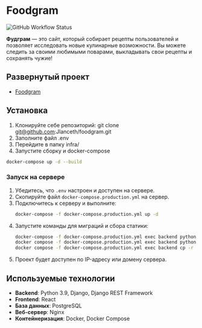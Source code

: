 # Foodgram

![GitHub Workflow Status](https://github.com/Jlanceth/foodgram/actions/workflows/main.yml/badge.svg)

**Фудграм** — это сайт, который собирает рецепты пользователей и позволяет исследовать новые кулинарные возможности. Вы можете следить за своими любимыми поварами, выкладывать свои рецепты и сохранять чужие!

## Развернутый проект

- [Foodgram](https://foodg.myftp.org/)

## Установка

1. Клонируйте себе репозиторий: git clone git@github.com:Jlanceth/foodgram.git
2. Заполните файл .env
3. Перейдите в папку infra/
4. Запустите сборку и docker-compose
```bash
docker-compose up -d --build
```

### Запуск на сервере

1. Убедитесь, что `.env` настроен и доступен на сервере.
2. Скопируйте файл `docker-compose.production.yml` на сервер.
3. Подключитесь к серверу и выполните:
    ```bash
    docker-compose -f docker-compose.production.yml up -d
    ```
4. Запустите команды для миграций и сбора статики:
    ```bash
    docker-compose -f docker-compose.production.yml exec backend python manage.py migrate
    docker compose -f docker-compose.production.yml exec backend python manage.py collectstatic
    docker compose -f docker-compose.production.yml exec backend cp -r /app/collected_static/. /backend_static/static/
    ```
5. Проект будет доступен по IP-адресу или домену сервера.

## Используемые технологии

- **Backend**: Python 3.9, Django, Django REST Framework
- **Frontend**: React
- **База данных**: PostgreSQL
- **Веб-сервер**: Nginx
- **Контейнеризация**: Docker, Docker Compose
